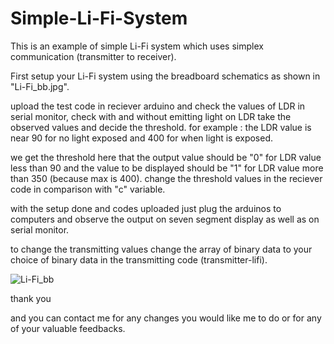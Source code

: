 # Simple-Li-Fi-System
This is an example of simple Li-Fi system which uses simplex communication (transmitter to receiver).

First setup your Li-Fi system using the breadboard schematics as shown in "Li-Fi_bb.jpg".

upload the test code in reciever arduino and check the values of LDR in serial monitor, check with and without emitting light on LDR take the observed values and decide the threshold.
for example : the LDR value is near 90 for no light exposed and 400 for when light is exposed. 

we get the threshold here that the output value should be "0" for LDR value less than 90 and the value to be displayed should be "1" for LDR value more than 350 (because max is 400).
change the threshold values in the reciever code in comparison with "c" variable.

with the setup done and codes uploaded just plug the arduinos to computers and observe the output on seven segment display as well as on serial monitor.

to change the transmitting values change the array of binary data to your choice of binary data in the transmitting code (transmitter-lifi).

![Li-Fi_bb](https://user-images.githubusercontent.com/72198810/115985219-6b77fd00-a5c8-11eb-90c7-aa6a311d5885.jpg)


thank you

and you can contact me for any changes you would like me to do or for any of your valuable feedbacks.


